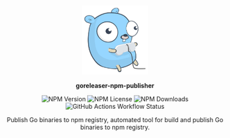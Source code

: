 <!--suppress HtmlDeprecatedAttribute -->
<p align="center">
  <a href="https://github.com/evg4b/goreleaser-npm-publisher" title="goreleaser-npm-publisher">
    <img alt="goreleaser-npm-publisher logo" width="30%" src="https://raw.githubusercontent.com/evg4b/goreleaser-npm-publisher/main/.github/logo.svg">
  </a>
</p>
<p align="center">
  <b>goreleaser-npm-publisher</b>
</p>
<p align="center">
  <img alt="NPM Version" src="https://img.shields.io/npm/v/goreleaser-npm-publisher">
  <img alt="NPM License" src="https://img.shields.io/npm/l/goreleaser-npm-publisher">
  <img alt="NPM Downloads" src="https://img.shields.io/npm/dw/goreleaser-npm-publisher">
  <img alt="GitHub Actions Workflow Status" src="https://img.shields.io/github/actions/workflow/status/evg4b/goreleaser-npm-publisher/node.js.yml">
</p>
<p align="center">
  Publish Go binaries to npm registry, automated tool for build and publish Go binaries to npm registry.
</p>
